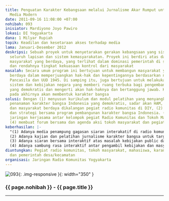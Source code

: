 ```yaml
---
title: Penguatan Karakter Kebangsaan melalui Jurnalisme Akar Rumput untuk Pengembangan
  Media Modern
date: 2011-09-16 11:08:00 +07:00
nohibah: 093
inisiator: Mardiyono Joyo Pawiro
lokasi: DI Yogyakarta
dana: 1 Milyar Rupiah
topik: Keadilan dan kesetaraan akses terhadap media
lama: Januari-Desember 2012
deskripsi: Sebuah proyek untuk menyetarakan gerakan kebangsaan yang sistemik pada
  seluruh lapisan dan sistem kemasyarakatan. Proyek ini berdiri atas dasar belum terbentuknya
  masyarakat yang berdaya, yang terlihat dalam dominasi pemerintah di semua sektor
  dan rendahnya tingkat kekuasaan kontrol dari masyarakat
masalah: Secara umum program ini bertujuan untuk membangun masyarakat yang sadar dan
  berdaya dalam memperjuangkan hak-hak dan kepentingannya berdasarkan nilai-nilai
  Pancasila dan UUD 1945. Di samping itu, juga bertujuan untuk melakukan pembongkaran
  sistem dan kebijakan negara yang memberi ruang terbuka bagi pengembangan masyarakat
  yang demokratis dan mengerti akan hak-haknya dan bertanggung jawab. Kedua hal tersebut
  pada akhirnya akan membentuk karakter bangsa
solusi: Dengan (1) menyusun kurikulum dan modul pelatihan yang menyangkut persoalan
  penanaman karakter bangsa Indonesia yang demokratis, sadar akan HAM, toleransi,
  dan masyarakat berdaya dikalangan pegiat radio komunitas di DIY, (2) menyusun agenda
  dan strategi bersama program pembangunan karakter bangsa Indonesia. (3) membangun
  jaringan kerjasama antar kelompok pegiat Radio Komunitas dan Tokoh Masyarakat, dan
  (4) membuat forum bersama dan agenda aksi tokoh masyarakat dan pegiat radio komunitas
keberhasilan: |-
  "(1) Adanya media penampung gagasan siaran interakatif di radio komunitas
  (2) Adanya kajian dan pelatihan jurnalisme karakter bangsa untuk target group dari narasumber yang kredibel
  (3) Adanya siaran bersama interaktif atas masalah kebijakan public dan degradasi karakter berbangsa
  (4) Adanya sambung rasa interaktif antar pengambil kebijakan dan masyarakat sipil atas masalah publik"
diuntungkan: Pegiat radio komunitas, tokoh masyarakat, mahasiswa, karang taruna, sekolah,
  dan pemerintah desa/kecamatan
organisasi: Jaringan Radio Komunitas Yogyakarta
---
```


![093](/static/img/hibahcmb/093.png){: .img-responsive }{: width="350" }

### {{ page.nohibah }} - {{ page.title }}

---
